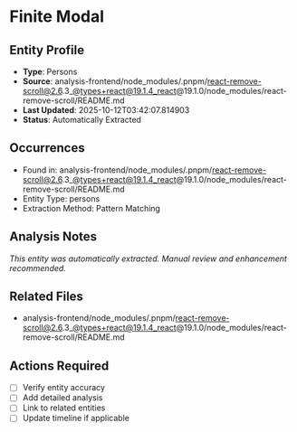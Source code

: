 # Finite Modal

## Entity Profile
- **Type**: Persons
- **Source**: analysis-frontend/node_modules/.pnpm/react-remove-scroll@2.6.3_@types+react@19.1.4_react@19.1.0/node_modules/react-remove-scroll/README.md
- **Last Updated**: 2025-10-12T03:42:07.814903
- **Status**: Automatically Extracted

## Occurrences
- Found in: analysis-frontend/node_modules/.pnpm/react-remove-scroll@2.6.3_@types+react@19.1.4_react@19.1.0/node_modules/react-remove-scroll/README.md
- Entity Type: persons
- Extraction Method: Pattern Matching

## Analysis Notes
*This entity was automatically extracted. Manual review and enhancement recommended.*

## Related Files
- analysis-frontend/node_modules/.pnpm/react-remove-scroll@2.6.3_@types+react@19.1.4_react@19.1.0/node_modules/react-remove-scroll/README.md

## Actions Required
- [ ] Verify entity accuracy
- [ ] Add detailed analysis
- [ ] Link to related entities
- [ ] Update timeline if applicable
